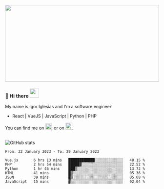 <img src="https://c.tenor.com/KjVxfRrrncUAAAAd/matrix.gif" width="100%" height="250px">

### 🔭 Hi there <img src="https://raw.githubusercontent.com/MartinHeinz/MartinHeinz/master/wave.gif" width="30px">


My name is Igor Iglesias and I'm a software engineer!
<br>

<ul>
  <li> React | VueJS | JavaScript | Python | PHP </li>
</ul>
You can find me on <a href="https://twitter.com/IgorIglesias5"><img src="https://i.imgur.com/JLLlB5S.png" width="20px"></a>, or on <a href="https://www.linkedin.com/in/igor-iglesias-62478428/"><img src="https://i.imgur.com/PXyIkWx.png" width="22px"></a>.

<br>
<br>

![GitHub stats](https://github-readme-stats.vercel.app/api?username=igoiglesias&show_icons=true&count_private=true&theme=chartreuse-dark&hide_title=true)

<!--START_SECTION:waka-->

```text
From: 22 January 2023 - To: 29 January 2023

Vue.js       6 hrs 13 mins   ████████████░░░░░░░░░░░░░   48.15 %
PHP          2 hrs 54 mins   █████▓░░░░░░░░░░░░░░░░░░░   22.52 %
Python       1 hr 46 mins    ███▒░░░░░░░░░░░░░░░░░░░░░   13.72 %
HTML         41 mins         █▒░░░░░░░░░░░░░░░░░░░░░░░   05.36 %
JSON         39 mins         █▒░░░░░░░░░░░░░░░░░░░░░░░   05.08 %
JavaScript   15 mins         ▓░░░░░░░░░░░░░░░░░░░░░░░░   02.04 %
```

<!--END_SECTION:waka-->
